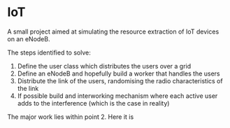 # IoT

A small project aimed at simulating the resource extraction of IoT devices on an eNodeB.

The steps identified to solve:
1. Define the user class which distributes the users over a grid
2. Define an eNodeB and hopefully build a worker that handles the users
3. Distribute the link of the users, randomising the radio characteristics of the link
4. If possible build and interworking mechanism where each active user adds to the interference (which is the case in reality)

The major work lies within point 2. Here it is
